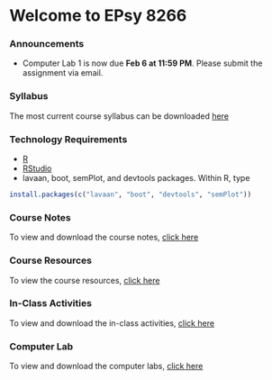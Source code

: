
# Welcome to EPsy 8266

### Announcements

* Computer Lab 1 is now due **Feb 6 at 11:59 PM**. Please submit the assignment via email.


### Syllabus
The most current course syllabus can be downloaded [here](https://github.com/cddesja/epsy8266/raw/master/course_materials/epsy8266_syllabus_s2019.pdf)

### Technology Requirements
* [R](https://www.r-project.org/)
* [RStudio](https://www.rstudio.com/)
* lavaan, boot, semPlot, and devtools packages. Within R, type
```r
install.packages(c("lavaan", "boot", "devtools", "semPlot"))
```

### Course Notes
To view and download the course notes, [click here](notes.md)

### Course Resources
To view the course resources, [click here](resources.md)

### In-Class Activities
To view and download the in-class activities, [click here](activities.md)

### Computer Lab
To view and download the computer labs, [click here](labs.md)



<!-- %You can use the [editor on GitHub](https://github.com/cddesja/epsy8266/edit/master/README.md) to maintain and preview the content for your website in Markdown files.
%
%Whenever you commit to this repository, GitHub Pages will run [Jekyll](https://jekyllrb.com/) to rebuild the pages in your site, from the content in your Markdown files.
%
%### Markdown
%
%Markdown is a lightweight and easy-to-use syntax for styling your writing. It includes conventions for
%
%```markdown
%Syntax highlighted code block
%
%# Header 1
%## Header 2
%### Header 3
%
%- Bulleted
%- List
%
%1. Numbered
%2. List
%
%**Bold** and _Italic_ and `Code` text
%
%[Link](url) and ![Image](src)
%```
%
%For more details see [GitHub Flavored Markdown](https://guides.github.com/features/mastering-markdown/).
%
%### Jekyll Themes
%
%Your Pages site will use the layout and styles from the Jekyll theme you have selected in your [repository settings](https://github.com/cddesja/epsy8266/settings). The name of this theme is saved in the Jekyll `_config.yml` configuration file.
%
%### Support or Contact
%
%Having trouble with Pages? Check out our [documentation](https://help.github.com/categories/github-pages-basics/) or [contact support](https://github.com/contact) and we’ll help you sort it out.
 -->